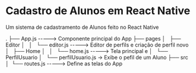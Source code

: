 # Cadastro de Alunos em React Native

Um sistema de cadastramento de Alunos feito no React Native

.
├── App.js -----> Componente principal do App
├── pages
│   ├── Editor
│   │   └── editor.js -----> Editor de perfils e criação de perfil novo
│   ├── Home
│   │   └── home.js   -----> Tela principal e 
│   └── PerfilUsuario
│       └── perfilUsuario.js -> Exibe o pefil de um Aluno 
├── src
│  └── routes.js  -----> Define as telas do App
